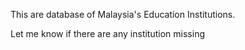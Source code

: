 This are database of Malaysia's Education Institutions. 

Let me know if there are any institution missing
